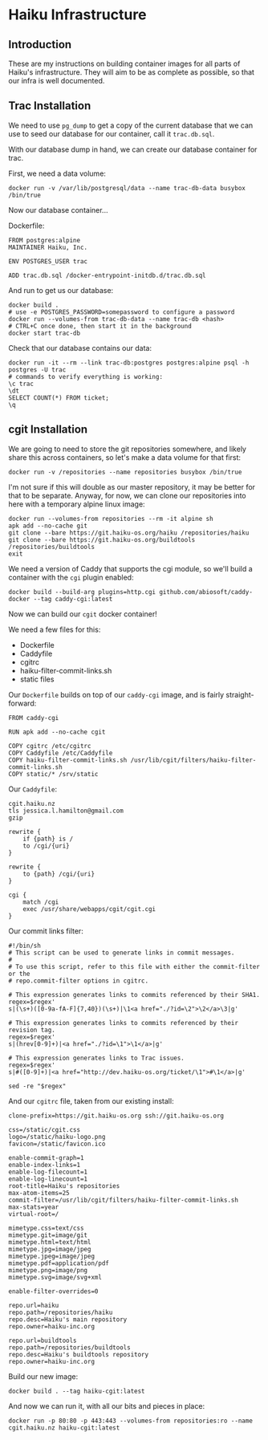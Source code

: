 Haiku Infrastructure
====================

Introduction
------------

These are my instructions on building container images for all parts of Haiku's
infrastructure. They will aim to be as complete as possible, so that our
infra is well documented.

Trac Installation
-----------------

We need to use `pg_dump` to get a copy of the current database that we can use
to seed our database for our container, call it `trac.db.sql`.

With our database dump in hand, we can create our database container for trac.

First, we need a data volume:
```
docker run -v /var/lib/postgresql/data --name trac-db-data busybox /bin/true
```

Now our database container...

Dockerfile:
```
FROM postgres:alpine
MAINTAINER Haiku, Inc.

ENV POSTGRES_USER trac

ADD trac.db.sql /docker-entrypoint-initdb.d/trac.db.sql
```

And run to get us our database:
```
docker build .
# use -e POSTGRES_PASSWORD=somepassword to configure a password
docker run --volumes-from trac-db-data --name trac-db <hash>
# CTRL+C once done, then start it in the background
docker start trac-db
```

Check that our database contains our data:
```
docker run -it --rm --link trac-db:postgres postgres:alpine psql -h postgres -U trac
# commands to verify everything is working:
\c trac
\dt
SELECT COUNT(*) FROM ticket;
\q
```

cgit Installation
-------------------

We are going to need to store the git repositories somewhere, and likely
share this across containers, so let's make a data volume for that first:
```
docker run -v /repositories --name repositories busybox /bin/true
```

I'm not sure if this will double as our master repository, it may be better
for that to be separate. Anyway, for now, we can clone our repositories
into here with a temporary alpine linux image:
```
docker run --volumes-from repositories --rm -it alpine sh
apk add --no-cache git
git clone --bare https://git.haiku-os.org/haiku /repositories/haiku
git clone --bare https://git.haiku-os.org/buildtools /repositories/buildtools
exit
```

We need a version of Caddy that supports the cgi module, so we'll build a container with
the `cgi` plugin enabled:
```
docker build --build-arg plugins=http.cgi github.com/abiosoft/caddy-docker --tag caddy-cgi:latest
```

Now we can build our `cgit` docker container!

We need a few files for this:
- Dockerfile
- Caddyfile
- cgitrc
- haiku-filter-commit-links.sh
- static files

Our `Dockerfile` builds on top of our `caddy-cgi` image, and is fairly
straight-forward:
```
FROM caddy-cgi

RUN apk add --no-cache cgit

COPY cgitrc /etc/cgitrc
COPY Caddyfile /etc/Caddyfile
COPY haiku-filter-commit-links.sh /usr/lib/cgit/filters/haiku-filter-commit-links.sh
COPY static/* /srv/static
```

Our `Caddyfile`:
```
cgit.haiku.nz
tls jessica.l.hamilton@gmail.com
gzip

rewrite {
	if {path} is /
	to /cgi/{uri}
}

rewrite {
	to {path} /cgi/{uri}
}

cgi {
	match /cgi
	exec /usr/share/webapps/cgit/cgit.cgi
}
```

Our commit links filter:
```
#!/bin/sh
# This script can be used to generate links in commit messages.
#
# To use this script, refer to this file with either the commit-filter or the
# repo.commit-filter options in cgitrc.

# This expression generates links to commits referenced by their SHA1.
regex=$regex'
s|(\s+)([0-9a-fA-F]{7,40})(\s+)|\1<a href="./?id=\2">\2</a>\3|g'

# This expression generates links to commits referenced by their revision tag.
regex=$regex'
s|(hrev[0-9]+)|<a href="./?id=\1">\1</a>|g'

# This expression generates links to Trac issues.
regex=$regex'
s|#([0-9]+)|<a href="http://dev.haiku-os.org/ticket/\1">#\1</a>|g'

sed -re "$regex"
```

And our `cgitrc` file, taken from our existing install:
```
clone-prefix=https://git.haiku-os.org ssh://git.haiku-os.org

css=/static/cgit.css
logo=/static/haiku-logo.png
favicon=/static/favicon.ico

enable-commit-graph=1
enable-index-links=1
enable-log-filecount=1
enable-log-linecount=1
root-title=Haiku's repositories
max-atom-items=25
commit-filter=/usr/lib/cgit/filters/haiku-filter-commit-links.sh
max-stats=year
virtual-root=/

mimetype.css=text/css
mimetype.git=image/git
mimetype.html=text/html
mimetype.jpg=image/jpeg
mimetype.jpeg=image/jpeg
mimetype.pdf=application/pdf
mimetype.png=image/png
mimetype.svg=image/svg+xml

enable-filter-overrides=0

repo.url=haiku
repo.path=/repositories/haiku
repo.desc=Haiku's main repository
repo.owner=haiku-inc.org

repo.url=buildtools
repo.path=/repositories/buildtools
repo.desc=Haiku's buildtools repository
repo.owner=haiku-inc.org
```

Build our new image:
```
docker build . --tag haiku-cgit:latest
```

And now we can run it, with all our bits and pieces in place:
```
docker run -p 80:80 -p 443:443 --volumes-from repositories:ro --name cgit.haiku.nz haiku-cgit:latest
```
